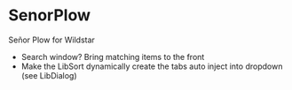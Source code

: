 SenorPlow
=========

Señor Plow for Wildstar

- Search window? Bring matching items to the front
- Make the LibSort dynamically create the tabs auto inject into dropdown (see LibDialog)
